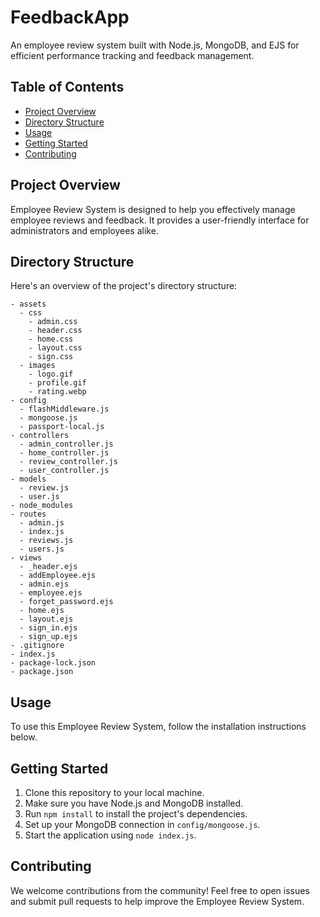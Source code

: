 # FeedbackApp
An employee review system built with Node.js, MongoDB, and EJS for efficient performance tracking and feedback management.

## Table of Contents
- [Project Overview](#project-overview)
- [Directory Structure](#directory-structure)
- [Usage](#usage)
- [Getting Started](#getting-started)
- [Contributing](#contributing)

## Project Overview

Employee Review System is designed to help you effectively manage employee reviews and feedback. It provides a user-friendly interface for administrators and employees alike.

## Directory Structure

Here's an overview of the project's directory structure:

```
- assets
  - css
    - admin.css
    - header.css
    - home.css
    - layout.css
    - sign.css
  - images
    - logo.gif
    - profile.gif
    - rating.webp
- config
  - flashMiddleware.js
  - mongoose.js
  - passport-local.js
- controllers
  - admin_controller.js
  - home_controller.js
  - review_controller.js
  - user_controller.js
- models
  - review.js
  - user.js
- node_modules
- routes
  - admin.js
  - index.js
  - reviews.js
  - users.js
- views
  - _header.ejs
  - addEmployee.ejs
  - admin.ejs
  - employee.ejs
  - forget_password.ejs
  - home.ejs
  - layout.ejs
  - sign_in.ejs
  - sign_up.ejs
- .gitignore
- index.js
- package-lock.json
- package.json
```

## Usage

To use this Employee Review System, follow the installation instructions below.

## Getting Started

1. Clone this repository to your local machine.
2. Make sure you have Node.js and MongoDB installed.
3. Run `npm install` to install the project's dependencies.
4. Set up your MongoDB connection in `config/mongoose.js`.
5. Start the application using `node index.js`.

## Contributing

We welcome contributions from the community! Feel free to open issues and submit pull requests to help improve the Employee Review System.
